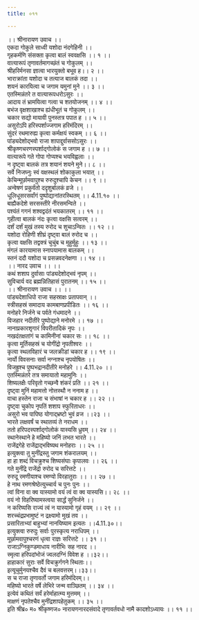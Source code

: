 ```yaml
---
title: ०११

---
```

।। श्रीनारायण उवाच ।।  
एकदा गोकुले साध्वी यशोदा नंदगेहिनी ।।  
गृहकर्मणि संसक्ता कृत्वा बालं स्ववक्षसि ।। १ ।।  
वात्यारूपं तृणावर्तमागच्छंतं च गोकुलम् ।।  
श्रीहरिर्मनसा ज्ञात्वा भारयुक्तो बभूव ह।। २ ।।  
भाराक्रांता यशोदा च तत्याज बालकं तदा ।।  
शयनं कारयित्वा च जगाम यमुनां मुने ।। ३ ।।  
एतस्मिन्नंतरे त वात्यारूपधरोऽसुरः ।।  
आदाय तं भ्रामयित्वा गत्वा च शतयोजनम् ।। ४ ।।  
बभंज वृक्षशाखाश्च ह्यंधीभूतं च गोकुलम् ।।  
चकार सद्यो मायावी पुनस्तत्र पपात ह ।। ५ ।।  
असुरोऽपि हरिस्पर्शाज्जगाम हरिमंदिरम् ।।  
सुंदरं रथमारुह्य कृत्वा कर्मक्षयं स्वकम् ।। ६ ।।  
पांड्यदेशोद्भवो राजा शापाद्दुर्वाससोऽसुरः ।।  
श्रीकृष्णचरणस्पर्शाद्गोलोकं स जगाम ह ।। ७ ।।  
वात्यारूपे गते गोपा गोप्यश्च भयविह्वलाः ।।  
न दृष्ट्वा बालकं तत्र शयानं शयने मुने।। ८ ।।  
सर्वे निजघ्नुः स्वं वक्षस्थलं शोकाकुला भयात् ।।  
केचिन्मूर्छामवापुश्च रुरुदुश्चापि केचन ।। ९ ।।  
अन्वेषणं प्रकुर्वंतो ददृशुर्बालकं व्रजे ।।  
धूलिधूसरसर्वांगं पुष्पोद्यानांतरस्थितम् ।। 4.11.१० ।।  
बाह्यैकदेशे सरसस्तीरे नीरसमन्विते ।।  
पश्यंतं गगनं शश्वद्वदंतं भयकातरम् ।। ११ ।।  
गृहीत्वा बालकं नंदः कृत्वा वक्षसि सत्वरम् ।।  
दर्शं दर्शं मुखं तस्य रुरोद च शुचाऽन्वितः ।। १२ ।।  
यशोदा रोहिणी शीघ्रं दृष्ट्वा बालं रुरोद च ।।  
कृत्वा वक्षसि तद्वक्त्रं चुचुंब च मुहुर्मुहुः ।। १३ ।।  
मंगलं कारयामास स्नापयामास बालकम् ।।  
स्तनं ददौ यशोदा च प्रसन्नवदनेक्षणा ।। १४ ।।  
।। नारद उवाच ।। ।।  
कथं शशाप दुर्वासाः पांड्यदेशोद्भवं नृपम् ।।  
सुविचार्य वद ब्रह्मन्नितिहासं पुरातनम् ।। १५ ।।  
।। श्रीनारायण उवाच ।। ।।  
पांड्यदेशाधिपो राजा सहस्राक्षः प्रतापवान् ।।  
स्त्रीसहस्रं समादाय कामबाणप्रपीडितः ।। १६ ।।  
मनोहरे निर्जने च पर्वते गंधमादने ।।  
विजहार नदीतीरे पुष्पोद्याने मनोरमे ।। १७ ।।  
नानाप्रकारशृगारं विपरीतादिकं नृपः ।।  
नखदंतक्षतांगं च कामिनीनां चकार सः ।। १८ ।।  
कृत्वा मूर्तिसहस्रं च योगींद्रो नृपतीश्वरः ।।  
कृत्वा स्थलविहारं च जलक्रीडां चकार ह ।। १९ ।।  
नार्यो विवसनाः सर्वा नग्नाश्च नृपयोषितः ।।  
विजह्रुश्च पुष्पभद्रानदीतीरे मनोहरे ।। 4.11.२० ।।  
एतस्मिन्नंतरे तत्र समायातो महामुनिः ।।  
शिष्यलक्षैः परिवृतो गच्छन्वै शंकरं प्रति ।। २१ ।।  
दृष्ट्वा मुनिं महामत्तो नोत्तस्थौ न ननाम ह ।।  
वाचा हस्तेन राजा च संभाषां न चकार ह ।। २२ ।।  
दृष्ट्वा चुकोप नृपतिं शशाप स्फुरिताधरः ।।  
असुरो भव पापिष्ठ योगाद्भ्रष्टो भुवं व्रज ।।२३ ।।  
भारते लक्षवर्षं च स्थातव्यं ते नराधम ।।  
ततो हरिपदस्पर्शाद्गोलोकं यास्यसि ध्रुवम् ।। २४ ।।  
स्थानेस्थाने हे महिष्यो जनिं लभत भारते ।।  
राजेंद्रगेहे राजेंद्राद्भविष्यथ मनोहराः ।। २५ ।।  
इत्युक्त्वा तु मुनींद्रस्तु जगाम शंकरालयम् ।।  
हा हा शब्दं विचक्रुश्च शिष्यसंघाः कृपालवः ।। २६ ।।  
गते मुनींद्रे राजेंद्रो रुरोद च सरित्तटे ।।  
रुरुदू रमणीयाश्च रमण्यो विरहातुराः ।। ।। २७ ।।  
हे नाथ रमणश्रेष्ठेत्युच्चार्य च पुनः पुनः ।।  
त्वां विना वा क्व यास्यामो वयं त्वं वा क्व यास्यसि।। २८ ।।  
वयं नो विहरिष्यामस्त्वया सार्द्धं सुनिर्जने ।।  
न करिष्यसि राज्यं त्वं न यास्यामो गृहं वयम् ।। २९ ।।  
शरच्चंद्रप्रभामुष्टं न द्रक्ष्यामो मुखं तव ।।  
प्रसारिताभ्यां बाहुभ्यां नानयिष्याम इत्यतः ।।4.11.३०।।  
इत्युक्त्वा रुरुदुः सर्वाः पुरस्कृत्य नराधिपम् ।।  
मूर्छामवापुश्चरणं धृत्वा राज्ञः सरित्तटे ।। ३१ ।।  
राजाऽग्निकुण्डमाधाय नारीभिः सह नारद ।।  
स्मृत्वा हरिपदांभोजं ज्वलदग्निं विवेश ह ।।३२।।  
हाहाकारं सुराः सर्वे विचक्रुर्गगने स्थिताः।।  
इत्यूचुर्मुनयश्चैव दैवं च बलवत्तरम्।।३३।।  
स च राजा तृणावर्तो जगाम हरिमंदिरम्।।  
महिष्यो भारते वर्षे लेभिरे जन्म वाञ्छितम् ।। ३४ ।।  
इत्येवं कथितं सर्वं हरेर्माहात्म्य मुत्तमम् ।।  
माक्षणं नृपतेश्चैव मुनींद्रशापहेतुकम् ।। ३५ ।।  
इति श्रीब्र० म० श्रीकृष्णज० नारायणनारदसंवादे तृणावर्तवधो नामै कादशोऽध्यायः ।। ११ ।।